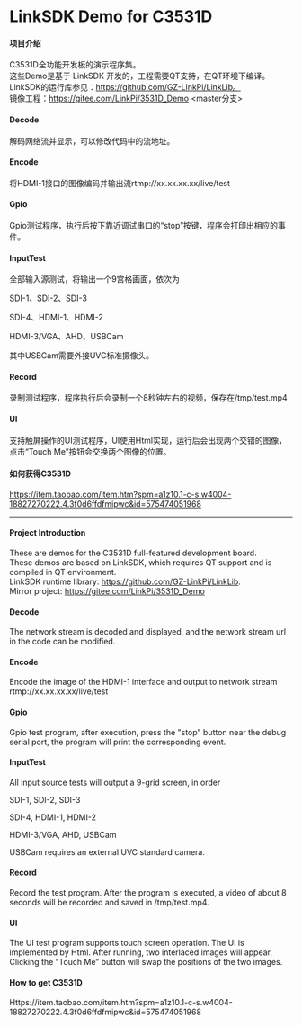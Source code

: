 # LinkSDK Demo for C3531D

#### 项目介绍  
C3531D全功能开发板的演示程序集。    
这些Demo是基于 LinkSDK 开发的，工程需要QT支持，在QT环境下编译。  
LinkSDK的运行库参见：https://github.com/GZ-LinkPi/LinkLib。  
镜像工程：https://gitee.com/LinkPi/3531D_Demo <master分支>  

#### Decode
解码网络流并显示，可以修改代码中的流地址。

#### Encode
将HDMI-1接口的图像编码并输出流rtmp://xx.xx.xx.xx/live/test

#### Gpio
Gpio测试程序，执行后按下靠近调试串口的“stop”按键，程序会打印出相应的事件。

#### InputTest
全部输入源测试，将输出一个9宫格画面，依次为

SDI-1、SDI-2、SDI-3

SDI-4、HDMI-1、HDMI-2

HDMI-3/VGA、AHD、USBCam

其中USBCam需要外接UVC标准摄像头。

#### Record
录制测试程序，程序执行后会录制一个8秒钟左右的视频，保存在/tmp/test.mp4

#### UI
支持触屏操作的UI测试程序，UI使用Html实现，运行后会出现两个交错的图像，点击“Touch Me”按钮会交换两个图像的位置。

#### 如何获得C3531D
https://item.taobao.com/item.htm?spm=a1z10.1-c-s.w4004-18827270222.4.3f0d6ffdfmipwc&id=575474051968

---

#### Project Introduction  
These are demos for the C3531D full-featured development board.  
These demos are based on LinkSDK, which requires QT support and is compiled in QT environment.  
LinkSDK runtime library: https://github.com/GZ-LinkPi/LinkLib.  
Mirror project: https://gitee.com/LinkPi/3531D_Demo <master branch>     

#### Decode
The network stream is decoded and displayed, and the network stream url in the code can be modified.

#### Encode
Encode the image of the HDMI-1 interface and output to network stream rtmp://xx.xx.xx.xx/live/test

#### Gpio
Gpio test program, after execution, press the "stop" button near the debug serial port, the program will print the corresponding event.

#### InputTest
All input source tests will output a 9-grid screen, in order

SDI-1, SDI-2, SDI-3

SDI-4, HDMI-1, HDMI-2

HDMI-3/VGA, AHD, USBCam

USBCam requires an external UVC standard camera.

#### Record
Record the test program. After the program is executed, a video of about 8 seconds will be recorded and saved in /tmp/test.mp4.

#### UI
The UI test program supports touch screen operation. The UI is implemented by Html. After running, two interlaced images will appear. Clicking the “Touch Me” button will swap the positions of the two images.

#### How to get C3531D
Https://item.taobao.com/item.htm?spm=a1z10.1-c-s.w4004-18827270222.4.3f0d6ffdfmipwc&id=575474051968

